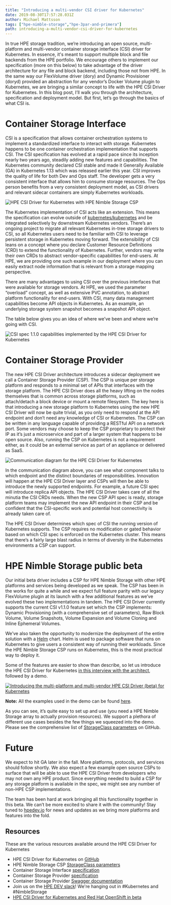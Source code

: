```yaml
---
title: "Introducing a multi-vendor CSI driver for Kubernetes"
date: 2019-08-30T17:57:28.031Z
author: Michael Mattsson 
tags: ["hpe-nimble-storage","hpe-3par-and-primera"]
path: introducing-a-multi-vendor-csi-driver-for-kubernetes
---
```

In true HPE storage tradition, we’re introducing an open source, multi-platform and multi-vendor container storage interface (CSI) driver for Kubernetes. In essence, it's meant to support multiple block and file backends from the HPE portfolio. We encourage others to implement our specification (more on this below) to take advantage of the driver architecture for any file and block backend, including those not from HPE. In the same way our FlexVolume driver (dory) and Dynamic Provisioner (doryd) provided an abstraction for any vendor’s Docker Volume plugin to Kubernetes, we are bringing a similar concept to life with the HPE CSI Driver for Kubernetes. In this blog post, I’ll walk you through the architecture, specification and deployment model. But first, let’s go through the basics of what CSI is.


# Container Storage Interface
CSI is a specification that allows container orchestration systems to implement a standardized interface to interact with storage. Kubernetes happens to be one container orchestration implementation that supports CSI. The CSI specification has evolved at a rapid pace since its inception nearly two years ago, steadily adding new features and capabilities. The Kubernetes community declared CSI stable and made it Generally Available (GA) in Kubernetes 1.13 which was released earlier this year. CSI improves the quality of life for both Dev and Ops staff. The developer gets a very consistent interface that allows him to consume storage resources. The Ops person benefits from a very consistent deployment model, as CSI drivers and relevant sidecar containers are simply Kubernetes workloads.


![HPE CSI Driver for Kubernetes with HPE Nimble Storage CSP](https://hpe-developer-portal.s3.amazonaws.com/uploads/media/2019/8/slides-csi-hpedev-market-1566866211263.png)


The Kubernetes implementation of CSI acts like an extension. This means the specification can evolve outside of [kubernetes/kubernetes](https://github.com/kubernetes/kubernetes) and be integrated selectively by downstream Kubernetes vendors. There’s an ongoing project to migrate all relevant Kubernetes in-tree storage drivers to CSI, so all Kubernetes users need to be familiar with CSI to leverage persistent storage in Kubernetes moving forward. The extensibility of CSI leans on a concept where you declare Customer Resource Definitions (CRD) to extend the functionality of Kubernetes. Further, vendors may write their own CRDs to abstract vendor-specific capabilities for end-users. At HPE, we are providing one such example in our deployment where you can easily extract node information that is relevant from a storage mapping perspective.


There are many advantages to using CSI over the previous interfaces that were available for storage vendors. At HPE, we used the parameter “overload” concept, as well as extensive PVC annotation, to abstract platform functionality for end-users. With CSI, many data management capabilities become API objects in Kubernetes. As an example, an underlying storage system snapshot becomes a snapshot API object.


The table below gives you an idea of where we’ve been and where we’re going with CSI.


![CSI spec 1.1.0 capabilities implemented by the HPE CSI Driver for Kubernetes](https://hpe-developer-portal.s3.amazonaws.com/uploads/media/2019/8/slides-csi-hpedev-feat-1566866257740.png)


# Container Storage Provider
The new HPE CSI Driver architecture introduces a sidecar deployment we call a Container Storage Provider (CSP). The CSP is unique per storage platform and responds to a minimal set of APIs that interfaces with the storage platform. The HPE CSI Driver does all the heavy lifting on the nodes themselves that is common across storage platforms, such as attach/detach a block device or mount a remote filesystem. The key here is that introducing a new storage platform to Kubernetes using the new HPE CSI Driver will now be quite trivial, as you only need to respond at the API endpoint and don’t need any knowledge of CSI or Kubernetes. The CSP can be written in any language capable of providing a RESTful API on a network port. Some vendors may choose to keep the CSP proprietary to protect their IP as it’s just a microservice and part of a larger system that happens to be open source. Also, running the CSP on Kubernetes is not a requirement either, as it could be an external service as part of an appliance or delivered as SaaS.


![Communication diagram for the HPE CSI Driver for Kubernetes](https://hpe-developer-portal.s3.amazonaws.com/uploads/media/2019/8/slides-csi-hpedev-1567184427188.png)


In the communication diagram above, you can see what component talks to which endpoint and the distinct boundaries of responsibilities. Innovation will happen at the HPE CSI Driver layer and CSPs will then be able to introduce the newly supported endpoints. For example, a future CSI spec will introduce replica API objects. The HPE CSI Driver takes care of all the minutia the CSI CRDs needs. When the new CSP API spec is ready, storage platform teams may implement the new API endpoint in their CSP and be confident that the CSI-specific work and potential host connectivity is already taken care of.


The HPE CSI Driver determines which spec of CSI the running version of Kubernetes supports. The CSP requires no modification or gated behavior based on which CSI spec is enforced on the Kubernetes cluster. This means that there’s a fairly large blast radius in terms of diversity in the Kubernetes environments a CSP can support.


# HPE Nimble Storage public beta
Our initial beta driver includes a CSP for HPE Nimble Storage with other HPE platforms and services being developed as we speak. The CSP has been in the works for quite a while and we expect full feature parity with our legacy FlexVolume plugin at its launch with a few additional features as we’ve evolved these two implementations in tandem. The HPE CSI Driver currently supports the current CSI v1.1.0 feature set which the CSP implements: Dynamic Provisioning (with a comprehensive set of parameters), Raw Block Volume, Volume Snapshots, Volume Expansion and Volume Cloning and Inline Ephemeral Volumes.


We’ve also taken the opportunity to modernize the deployment of the entire solution with a [Helm](https://helm.sh) chart. Helm is used to package software that runs on Kubernetes to give users a consistent way of running their workloads. Since the HPE Nimble Storage CSP runs on Kubernetes, this is the most practical way to deploy it.


Some of the features are easier to show than describe, so let us introduce the HPE CSI Driver for Kubernetes [in this interview with the architect](https://www.youtube.com/watch?v=TK5H4o3Tg_s), followed by a demo.


[![Introducing the multi-platform and multi-vendor HPE CSI Driver (beta) for Kubernetes](https://hpe-developer-portal.s3.amazonaws.com/uploads/media/2019/8/hpecsi-beta-thumb-1566865524360.png)](https://www.youtube.com/watch?v=TK5H4o3Tg_s)


__Note:__ All the examples used in the demo can be found [here](https://github.com/NimbleStorage/container-examples/tree/master/misc/CSI-beta/K8s-1.15).


As you can see, it’s quite easy to set up and use (you need a HPE Nimble Storage array to actually provision resources). We support a plethora of different use cases besides the few things we squeezed into the demo. Please see the comprehensive list of [StorageClass parameters](https://github.com/hpe-storage/csi-driver/blob/master/examples/kubernetes/hpe-nimble-storage/README.md) on GitHub.


# Future
We expect to hit GA later in the fall. More platforms, protocols, and services should follow shortly. We also expect a few example open source CSPs to surface that will be able to use the HPE CSI Driver from developers who may not own any HPE product. Since everything needed to build a CSP for any storage platform is available in the spec, we might see any number of non-HPE CSP implementations. 


The team has been hard at work bringing all this functionality together in this beta. We can’t be more excited to share it with the community! Stay tuned to [hpedev.io](https://hpedev.io) for news and updates as we bring more platforms and features into the fold.


## Resources
These are the various resources available around the HPE CSI Driver for Kubernetes
* HPE CSI Driver for Kubernetes on [GitHub](https://github.com/hpe-storage/csi-driver)
* HPE Nimble Storage CSP [StorageClass parameters](https://github.com/hpe-storage/csi-driver/blob/master/examples/kubernetes/hpe-nimble-storage/README.md)
* Container Storage Interface [specification](https://github.com/container-storage-interface/spec)
* Container Storage Provider [specification](https://github.com/hpe-storage/container-storage-provider)
* Container Storage Provider [Swagger documentation](https://developer.hpe.com/api/hpe-nimble-csp)
* Join us on the [HPE DEV slack](https://hpedev.slack.com/)! We're hanging out in #Kubernetes and #NimbleStorage
* [HPE CSI Driver for Kubernetes and Red Hat OpenShift in beta](https://community.hpe.com/t5/HPE-Storage-Tech-Insiders/HPE-CSI-Driver-for-Kubernetes-and-Red-Hat-OpenShift-in-beta/ba-p/7059941)